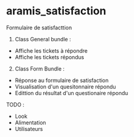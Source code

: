 # aramis_satisfaction

Formulaire de satisfacttion

1) Class General bundle :
  - Affiche les tickets à répondre
  - Affiche les tickets répondus
  
2) Class Form Bundle : 
  - Réponse au formulaire de satisfaction
  - Visualisation d'un quesitonnaire répondu
  - Edittion du résultat d'un questionaire répondu
  
  
TODO : 
- Look
- Alimentation 
- Utilisateurs
